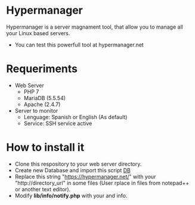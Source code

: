 # Hypermanager

Hypermanager is a server magnament tool, that allow you to manage all your Linux based servers.

- You can test this powerfull tool at hypermanager.net

# Requeriments
- Web Server
    - PHP 7
    - MariaDB (5.5.54)
    - Apache (2.4.7)
- Server to monitor
    - Lenguage: Spanish or English (As default)
    - Service: SSH service active

# How to install it

  - Clone this respository to your web server directory.
  - Create new Database and import this script [DB]
  - Replace this string "https://hypermanager.net/" with your "http://directory_url" in some files (User rplace in files from notepad++ or another text editor).
  - Modify **lib/info/notify.php** with your <mail> and <telegram> info.

   [db]: <https://sok.sx/hypermanager.sql>
